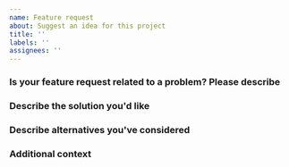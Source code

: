 ```yaml
---
name: Feature request
about: Suggest an idea for this project
title: ''
labels: ''
assignees: ''
---
```

### Is your feature request related to a problem? Please describe
<!---A clear and concise description of what the problem is.--->
### Describe the solution you'd like
<!--A clear and concise description of what you want to happen.-->
### Describe alternatives you've considered
<!--A clear and concise description of any alternative solutions or features you've considered.-->
### Additional context
<!--Add any other context or screenshots about the feature request here.-->
